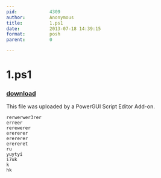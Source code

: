 ```yaml
---
pid:            4309
author:         Anonymous
title:          1.ps1
date:           2013-07-18 14:39:15
format:         posh
parent:         0

---
```


# 1.ps1

### [download](Scripts\4309.ps1)

This file was uploaded by a PowerGUI Script Editor Add-on.

```posh
rerwerwer3rer
erreer
rerewerer
erererer
erererer
erereret
ru
yuytyi
i7uk
k
hk
```
